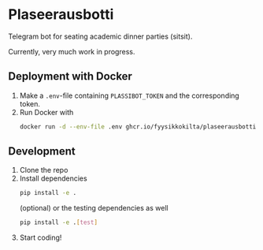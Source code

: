 # Plaseerausbotti

Telegram bot for seating academic dinner parties (sitsit).

Currently, very much work in progress.


## Deployment with Docker
1. Make a `.env`-file containing `PLASSIBOT_TOKEN` and the corresponding token.
2. Run Docker with
    ```bash
    docker run -d --env-file .env ghcr.io/fyysikkokilta/plaseerausbotti
    ```
    
## Development

1. Clone the repo
2. Install dependencies
    ```bash
    pip install -e .
    ```
    (optional) or the testing dependencies as well
    ```bash
    pip install -e .[test]
    ```
3. Start coding!
